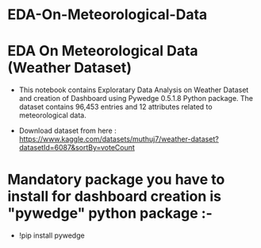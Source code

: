 # EDA-On-Meteorological-Data
# EDA On Meteorological Data (Weather Dataset)

- This notebook contains Exploratary Data Analysis on Weather Dataset and creation of Dashboard using Pywedge 0.5.1.8 Python package. The dataset contains 96,453 entries and 12 attributes related to meteorological data.

- Download dataset from here : https://www.kaggle.com/datasets/muthuj7/weather-dataset?datasetId=6087&sortBy=voteCount

# Mandatory package you have to install for dashboard creation is "pywedge" python package :-
- !pip install pywedge
